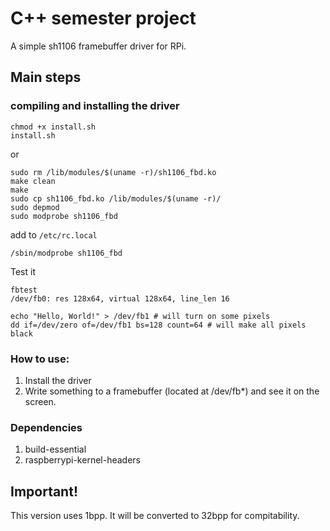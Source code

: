 # C++ semester project

A simple sh1106 framebuffer driver for RPi.

## Main steps

### compiling and installing the driver

```
chmod +x install.sh
install.sh
```
or
```
sudo rm /lib/modules/$(uname -r)/sh1106_fbd.ko
make clean
make
sudo cp sh1106_fbd.ko /lib/modules/$(uname -r)/
sudo depmod
sudo modprobe sh1106_fbd
```

add to ```/etc/rc.local```

```
/sbin/modprobe sh1106_fbd
```

Test it

```
fbtest
/dev/fb0: res 128x64, virtual 128x64, line_len 16
```

```
echo "Hello, World!" > /dev/fb1 # will turn on some pixels
dd if=/dev/zero of=/dev/fb1 bs=128 count=64 # will make all pixels black
```

### How to use:

1. Install the driver
2. Write something to a framebuffer (located at /dev/fb*) and see it on the screen.

### Dependencies

1. build-essential
2. raspberrypi-kernel-headers

## Important!
This version uses 1bpp. It will be converted to 32bpp for compitability.
